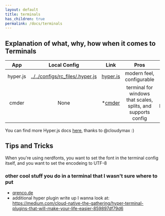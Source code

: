 ```yaml
---
layout: default
title: terminals
has_children: true
permalink: /docs/terminals
---
```


## Explanation of what, why, how when it comes to Terminals
App | Local Config | Link | Pros | Cons
:---:|:---:|:---:|:---:|:---:
hyper.js|[../../configs/rc_files/.hyper.js](../../configs/rc_files/.hyper.js)|[hyper.is](https://hyper.is/)|modern feel, configurable|Slow :(
cmder|None|*[cmder](https://cmder.net/)|terminal for windows that scales, splits, and supports config|kinda buggy

You can find more Hyper.js docs [here](./hyper/README.md), thanks to @cloudymax :)

## Tips and Tricks
When you're using nerdfonts, you want to set the font in the terminal config itself, and you want to set the encodeing to UTF-8

### other cool stuff you do in a terminal that I wasn't sure where to put
- [qrenco.de](https://asciinema.org/a/123683)
- additional hyper plugin write up I wanna look at:
https://medium.com/cloud-native-the-gathering/hyper-terminal-plugins-that-will-make-your-life-easier-859897df79d6
